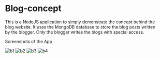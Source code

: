 # Blog-concept

This is a NodeJS application to simply demonstrate the concept behind the blog website. It uses the MongoDB database to store the blog posts written by the blogger. Only the blogger writes the blogs with special access. 


Screenshots of the App

![b1](https://user-images.githubusercontent.com/60305441/92347459-c68acd00-f095-11ea-9c3e-d339e1c420b6.PNG)
![b2](https://user-images.githubusercontent.com/60305441/92347460-c68acd00-f095-11ea-8423-64c4c1a52af8.PNG)
![b3](https://user-images.githubusercontent.com/60305441/92347462-c68acd00-f095-11ea-94fc-f3c59db54197.PNG)
![b4](https://user-images.githubusercontent.com/60305441/92347463-c7236380-f095-11ea-8ca6-bc8d6d2b31c8.PNG)
